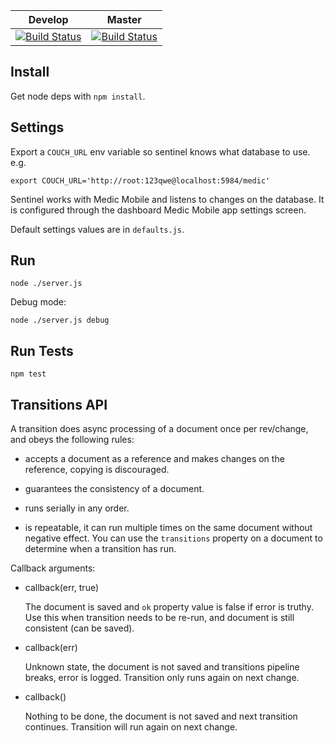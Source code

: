 Develop      | Master 
------------ | -------------
[![Build Status](https://travis-ci.org/medic/medic-sentinel.png?branch=develop)](https://travis-ci.org/medic/medic-sentinel/branches) | [![Build Status](https://travis-ci.org/medic/medic-sentinel.png?branch=master)](https://travis-ci.org/medic/medic-sentinel/branches)

## Install

Get node deps with  `npm install`.

## Settings

Export a `COUCH_URL` env variable so sentinel knows what database to use. e.g.

```
export COUCH_URL='http://root:123qwe@localhost:5984/medic'
```

Sentinel works with Medic Mobile and listens to changes on the database. It is 
configured through the dashboard Medic Mobile app settings screen.

Default settings values are in `defaults.js`.

## Run

`node ./server.js`

Debug mode:

`node ./server.js debug`

## Run Tests

`npm test`

## Transitions API

A transition does async processing of a document once per rev/change, and obeys
the following rules:

* accepts a document as a reference and makes changes on the reference, copying
  is discouraged.

* guarantees the consistency of a document. 

* runs serially in any order.

* is repeatable, it can run multiple times on the same document without
  negative effect.  You can use the `transitions` property on
  a document to determine when a transition has run.


Callback arguments:

* callback(err, true)

  The document is saved and `ok` property value is false if error is truthy.
  Use this when transition needs to be re-run, and document is still consistent
  (can be saved).

* callback(err)

  Unknown state, the document is not saved and transitions pipeline breaks,
  error is logged.  Transition only runs again on next change.

* callback()

  Nothing to be done, the document is not saved and next transition continues.
  Transition will run again on next change.
